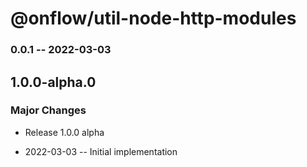 # @onflow/util-node-http-modules

### 0.0.1 -- 2022-03-03

## 1.0.0-alpha.0

### Major Changes

- Release 1.0.0 alpha

- 2022-03-03 -- Initial implementation
